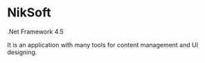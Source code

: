 # NikSoft

.Net Framework 4.5

It is an application with many tools for content management and UI designing.
